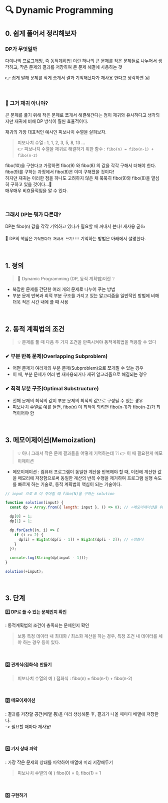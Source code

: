 # 🔍 Dynamic Programming

## 0. 쉽게 풀어서 정리해보자

### DP가 무엇일까

다이나믹 프로그래밍, 즉 동적계획법❕ 이란 하나의 큰 문제를 작은 문제들로 나누어서 생각하고, 작은 문제의 결과를 저장하여 큰 문제 해결에 사용하는 것 <br>

👉 쉽게 말해 문제를 작게 쪼개서 결과 기억해놨다가 재사용 한다고 생각하면 됨❕

<br>

### 🤔 그거 재귀 아니야?

큰 문제를 풀기 위해 작은 문제로 쪼개서 해결해간다는 점이 재귀와 유사하다고 생각되지만 재귀에 비해 DP 방식이 훨씬 효율적이다. <br>

재귀의 가장 대표적인 예시인 피보나치 수열을 살펴보자.

> 피보나치 수열 : 1, 1, 2, 3, 5, 8, 13 ... <br>
> 👉 피보나치 수열을 재귀로 해결하기 위한 함수 : `fibo(n) = fibo(n-1) + fibo(n-2)`

fibo(10)을 구한다고 가정하면 fibo(9) 와 fibo(8) 의 값을 각각 구해서 더해야 한다. <br>
fibo(9)를 구하는 과정에서 fibo(8)은 이미 구해졌을 것이다!<br>
하지만 재귀는 이러한 점을 하나도 고려하지 않은 채 묵묵히 fibo(9)와 fibo(8)을 열심히 구하고 있을 것이다...🥱
<br>
매우매우 비효율적임을 알 수 있다.

<br>

### 그래서 DP는 뭐가 다른데?

DP는 fibo(n) 값을 각각 기억하고 있다가 필요할 때 꺼내서 쓴다! 재사용 굳👍
<br>

👀 DP의 핵심은 `기억했다가 꺼내서 쓰기!!!` 기억하는 방법은 아래에서 설명한다.

<br>

## 1. 정의

> 📝 Dynamic Programming (DP, 동적 계획법)이란 ❔

- 복잡한 문제를 간단한 여러 개의 문제로 나누어 푸는 방법
- 부분 문제 반복과 최적 부분 구조를 가지고 있는 알고리즘을 일반적인 방법에 비해 더욱 적은 시간 내에 풀 때 사용

<br>

## 2. 동적 계획법의 조건

> 💡 문제를 풀 때 다음 두 가지 조건을 만족시켜야 동적계획법을 적용할 수 있다

### ✔ 부분 반복 문제(Overlapping Subproblem)

- 어떤 문제가 여러개의 부분 문제(Subproblem)으로 쪼개질 수 있는 경우
- 이 때, 부분 문제가 여러 번 재사용되거나 재귀 알고리즘으로 해결되는 경우

### ✔ 최적 부분 구조(Optimal Substructure)

- 전체 문제의 최적의 값이 부분 문제의 최적의 값으로 구성될 수 있는 경우
- 피보나치 수열로 예를 들면, fibo(n) 이 최적이 되려면 fibo(n-1)과 fibo(n-2)가 최적이어야 함

 <br>

## 3. 메모이제이션(Memoization)

> 💡 아니 그래서 작은 문제 결과들을 어떻게 기억하는데 ❔❕ 👉 이 때 필요한게 메모이제이션

- 메모이제이션 : 컴퓨터 프로그램이 동일한 계산을 반복해야 할 때, 이전에 계산한 값을 메모리에 저장함으로써 동일한 계산의 반복 수행을 제거하여 프로그램 실행 속도를 빠르게 하는 기술로, 동적 계획법의 핵심이 되는 기술이다.

```js
// input 으로 N 이 주어질 때 fibo(N)을 구하는 solution

function solution(input) {
  const dp = Array.from({ length: input }, () => 0); // ⭐메모이제이션을 위한 배열 생성

  dp[0] = 1;
  dp[1] = 1;

  dp.forEach((n, i) => {
    if (i >= 2) {
      dp[i] = BigInt(dp[i - 1]) + BigInt(dp[i - 2]); // ⭐점화식
    }
  });

  console.log(String(dp[input - 1]));
}

solution(+input);
```

<br>

## 3. 단계

#### 1️⃣ DP로 풀 수 있는 문제인지 확인 <br>

: 동적계획법의 조건이 충족되는 문제인지 확인

> 보통 특정 데이터 내 최대화 / 최소화 계산을 하는 경우, 특정 조건 내 데이터를 세야 하는 경우 등이 있다.

<br>

#### 2️⃣ 관계식(점화식) 만들기 <br>

> 피보나치 수열의 예 ) 점화식 : fibo(n) = fibo(n-1) + fibo(n-2)

<br>

#### 3️⃣ 메모이제이션 <br>

: 결과를 저장할 공간(배열 등)을 미리 생성해둔 후, 결과가 나올 때마다 배열에 저장한다. <br>
-> 필요할 때마다 재사용!

<br>

#### 4️⃣ 기저 상태 파악<br>

: 가장 작은 문제의 상태를 파악하여 배열에 미리 저장해두기

> 피보나치 수열의 예 ) fibo(0) = 0, fibo(1) = 1

<br>

#### 5️⃣ 구현하기
